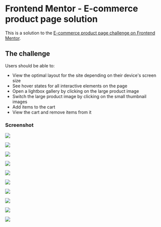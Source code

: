 # Frontend Mentor - E-commerce product page solution

This is a solution to the [E-commerce product page challenge on Frontend Mentor](https://www.frontendmentor.io/challenges/ecommerce-product-page-UPsZ9MJp6). 

## The challenge

Users should be able to:

- View the optimal layout for the site depending on their device's screen size
- See hover states for all interactive elements on the page
- Open a lightbox gallery by clicking on the large product image
- Switch the large product image by clicking on the small thumbnail images
- Add items to the cart
- View the cart and remove items from it

### Screenshot

![](./screenshots/ecommerce-product-page-final-product.jpg)

![](./screenshots/ecommerce-product-page-active.jpg)

![](./screenshots/ecommerce-product-page-empty-cart.jpg)

![](./screenshots/ecommerce-product-page-full-cart.jpg)

![](./screenshots/ecommerce-product-page-normal-lightbox.jpg)

![](./screenshots/ecommerce-product-page-active-lightbox.jpg)

![](./screenshots/ecommerce-product-page-mobile.jpg)

![](./screenshots/ecommerce-product-page-mobile-empty-cart.jpg)

![](./screenshots/ecommerce-product-page-mobile-full-cart.jpg)

![](./screenshots/ecommerce-product-page-mobile-active-menu.jpg)
